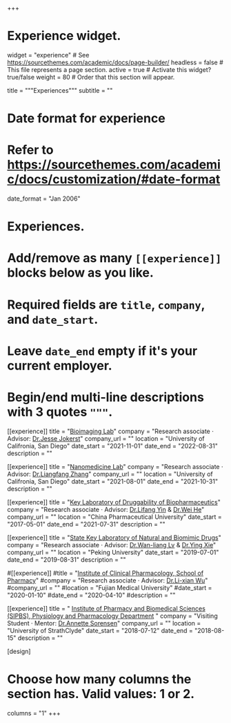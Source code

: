 +++
# Experience widget.
widget = "experience"  # See https://sourcethemes.com/academic/docs/page-builder/
headless = false  # This file represents a page section.
active = true  # Activate this widget? true/false
weight = 80  # Order that this section will appear.

title = """Experiences"""
subtitle = ""

# Date format for experience
#   Refer to https://sourcethemes.com/academic/docs/customization/#date-format
date_format = "Jan 2006"

# Experiences.
#   Add/remove as many `[[experience]]` blocks below as you like.
#   Required fields are `title`, `company`, and `date_start`.
#   Leave `date_end` empty if it's your current employer.
#   Begin/end multi-line descriptions with 3 quotes `"""`.

[[experience]]
  title = "[Bioimaging Lab](https://jjokerst.eng.ucsd.edu/home)"
  company = "Research associate · Advisor: [Dr.Jesse Jokerst](https://jjokerst.eng.ucsd.edu/members/jesse-jokerst)"
  company_url = ""
  location = "University of Califronia, San Diego"
  date_start = "2021-11-01"
  date_end = "2022-08-31"
  description = ""

[[experience]]
  title = "[Nanomedicine Lab](http://nano.ucsd.edu/~l7zhang/research.php)"
  company = "Research associate · Advisor: [Dr.Liangfang Zhang](https://ne.ucsd.edu/faculty/lzhang.html)"
  company_url = ""
  location = "University of Califronia, San Diego"
  date_start = "2021-08-01"
  date_end = "2021-10-31"
  description = ""

[[experience]]
  title = "[Key Laboratory of Druggability of Biopharmaceutics](http://dbio.cpu.edu.cn)"
  company = "Research associate · Advisor: [Dr.Lifang Yin](http://yjsy.cpu.edu.cn/_t283/06/37/c6402a67127/page.htm) & [Dr.Wei He](http://yjsy.cpu.edu.cn/_t283/06/4e/c6402a67150/page.htm)"
  company_url = ""
  location = "China Pharmaceutical University"
  date_start = "2017-05-01"
  date_end = "2021-07-31"
  description = ""

[[experience]]
  title = "[State Key Laboratory of Natural and Biomimic Drugs](http://sklnbd.bjmu.edu.cn)"
  company = "Research associate · Advisor: [Dr.Wan-liang Lv](http://dp.sps.bjmu.edu.cn/szdw_20180116101307960843/js_20180116101307960843/192244.htm) & [Dr.Ying Xie](http://dp.sps.bjmu.edu.cn/szdw_20180116101307960843/fjs_20180116101307960843/192726.htm)"
  company_url = ""
  location = "Peking University"
  date_start = "2019-07-01"
  date_end = "2019-08-31"
  description = ""

#[[experience]]
  #title = "[Institute of Clinical Pharmacology, School of Pharmacy](https://www.fjmu.edu.cn/yxy/2786/list.htm)"
  #company = "Research associate · Advisor: [Dr.Li-xian Wu](https://www.fjmu.edu.cn/yxy/2016/1212/c2789a63637/page.htm)"
  #company_url = ""
  #location = "Fujian Medical University"
  #date_start = "2020-01-10"
  #date_end = "2020-04-10"
  #description = ""
  
[[experience]]
  title = " [Institute of Pharmacy and Biomedical Sciences (SIPBS), Physiology and Pharmacology Department](https://www.strath.ac.uk/science/strathclydeinstituteofpharmacybiomedicalsciences/) "
  company = "Visiting Student · Mentor: [Dr.Annette Sorensen](https://www.strath.ac.uk/staff/sorensenannettedr/)"
  company_url = ""
  location = "University of StrathClyde"
  date_start = "2018-07-12"
  date_end = "2018-08-15"
  description = ""
  
  
[design]
  # Choose how many columns the section has. Valid values: 1 or 2.
  columns = "1"
+++


